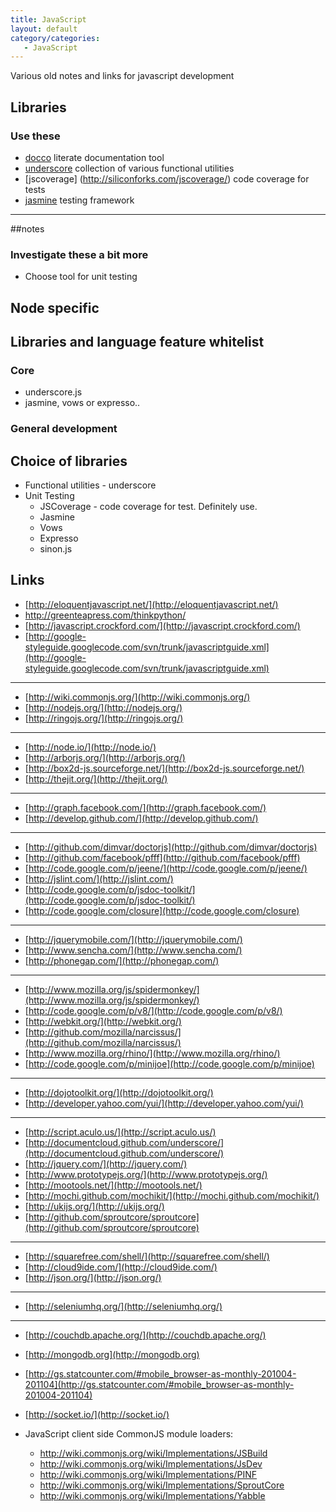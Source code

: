 ```yaml
---
title: JavaScript
layout: default
category/categories: 
   - JavaScript
---
```


Various old notes and links for javascript development

## Libraries

### Use these

- [docco](http://jashkenas.github.com/docco/) literate documentation tool
- [underscore](http://documentcloud.github.com/underscore/) collection of various functional utilities
- [jscoverage] (http://siliconforks.com/jscoverage/) code coverage for tests
- [jasmine](http://pivotal.github.com/jasmine/) testing framework

--------

##notes

### Investigate these a bit more

- Choose tool for unit testing

## Node specific


## Libraries and language feature whitelist

### Core 

- underscore.js
- jasmine, vows or expresso..

### General development

## Choice of libraries
- Functional utilities - underscore
- Unit Testing
    - JSCoverage - code coverage for test. Definitely use.
    - Jasmine 
    - Vows
    - Expresso
    - sinon.js

## Links

- [http://eloquentjavascript.net/](http://eloquentjavascript.net/)
- [http://greenteapress.com/thinkpython/ ](http://greenteapress.com/thinkpython/ )
- [http://javascript.crockford.com/](http://javascript.crockford.com/)
- [http://google-styleguide.googlecode.com/svn/trunk/javascriptguide.xml](http://google-styleguide.googlecode.com/svn/trunk/javascriptguide.xml)

----

- [http://wiki.commonjs.org/](http://wiki.commonjs.org/)
- [http://nodejs.org/](http://nodejs.org/)
- [http://ringojs.org/](http://ringojs.org/)

----

- [http://node.io/](http://node.io/)
- [http://arborjs.org/](http://arborjs.org/)
- [http://box2d-js.sourceforge.net/](http://box2d-js.sourceforge.net/)
- [http://thejit.org/](http://thejit.org/)

----


- [http://graph.facebook.com/](http://graph.facebook.com/)
- [http://develop.github.com/](http://develop.github.com/)

----

- [http://github.com/dimvar/doctorjs](http://github.com/dimvar/doctorjs)
- [http://github.com/facebook/pfff](http://github.com/facebook/pfff)
- [http://code.google.com/p/jeene/](http://code.google.com/p/jeene/)
- [http://jslint.com/](http://jslint.com/)
- [http://code.google.com/p/jsdoc-toolkit/](http://code.google.com/p/jsdoc-toolkit/)
- [http://code.google.com/closure](http://code.google.com/closure)

----

- [http://jquerymobile.com/](http://jquerymobile.com/)
- [http://www.sencha.com/](http://www.sencha.com/)
- [http://phonegap.com/](http://phonegap.com/)

----

- [http://www.mozilla.org/js/spidermonkey/](http://www.mozilla.org/js/spidermonkey/)
- [http://code.google.com/p/v8/](http://code.google.com/p/v8/)
- [http://webkit.org/](http://webkit.org/)
- [http://github.com/mozilla/narcissus/](http://github.com/mozilla/narcissus/)
- [http://www.mozilla.org/rhino/](http://www.mozilla.org/rhino/)
- [http://code.google.com/p/minijoe](http://code.google.com/p/minijoe)

----

- [http://dojotoolkit.org/](http://dojotoolkit.org/)
- [http://developer.yahoo.com/yui/](http://developer.yahoo.com/yui/)

----

- [http://script.aculo.us/](http://script.aculo.us/)
- [http://documentcloud.github.com/underscore/](http://documentcloud.github.com/underscore/)
- [http://jquery.com/](http://jquery.com/)
- [http://www.prototypejs.org/](http://www.prototypejs.org/)
- [http://mootools.net/](http://mootools.net/)
- [http://mochi.github.com/mochikit/](http://mochi.github.com/mochikit/)
- [http://ukijs.org/](http://ukijs.org/)
- [http://github.com/sproutcore/sproutcore](http://github.com/sproutcore/sproutcore)

----

- [http://squarefree.com/shell/](http://squarefree.com/shell/)
- [http://cloud9ide.com/](http://cloud9ide.com/)
- [http://json.org/](http://json.org/)

----


- [http://seleniumhq.org/](http://seleniumhq.org/)

----

- [http://couchdb.apache.org/](http://couchdb.apache.org/)
- [http://mongodb.org](http://mongodb.org)

- [http://gs.statcounter.com/#mobile_browser-as-monthly-201004-201104](http://gs.statcounter.com/#mobile_browser-as-monthly-201004-201104)
- [http://socket.io/](http://socket.io/)

- JavaScript client side CommonJS module loaders:
  - http://wiki.commonjs.org/wiki/Implementations/JSBuild
  - http://wiki.commonjs.org/wiki/Implementations/JsDev
  - http://wiki.commonjs.org/wiki/Implementations/PINF
  - http://wiki.commonjs.org/wiki/Implementations/SproutCore
  - http://wiki.commonjs.org/wiki/Implementations/Yabble
